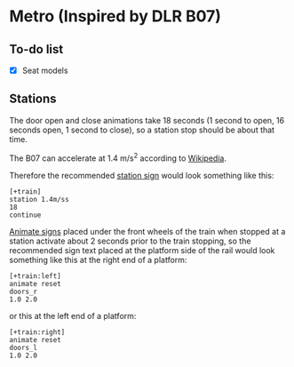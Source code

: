 Metro (Inspired by DLR B07)
===========================

To-do list
----------

 - [x] Seat models


Stations
--------

The door open and close animations take 18 seconds (1 second to open, 16
seconds open, 1 second to close), so a station stop should be about that time.

The B07 can accelerate at 1.4 m/s<sup>2</sup> according to [Wikipedia].

Therefore the recommended [station
sign](https://wiki.traincarts.net/p/TrainCarts/Signs/Station) would look
something like this:
```
[+train]
station 1.4m/ss
18
continue
```

[Animate signs](https://wiki.traincarts.net/p/TrainCarts/Signs/Animate)
placed under the front wheels of the train when stopped at a station activate
about 2 seconds prior to the train stopping, so the recommended sign text
placed at the platform side of the rail would look something like this at the
right end of a platform:
```
[+train:left]
animate reset
doors_r
1.0 2.0
```

or this at the left end of a platform:
```
[+train:right]
animate reset
doors_l
1.0 2.0
```

[Wikipedia]: https://en.wikipedia.org/wiki/Docklands_Light_Railway_rolling_stock
